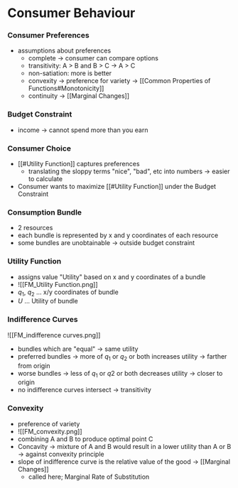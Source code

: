 # Consumer Behaviour
### Consumer Preferences
- assumptions about preferences
	- complete -> consumer can compare options
	- transitivity: A > B and B > C -> A > C
	- non-satiation: more is better
	- convexity -> preference for variety -> [[Common Properties of Functions#Monotonicity]]
	- continuity -> [[Marginal Changes]]

### Budget Constraint
- income -> cannot spend more than you earn

### Consumer Choice
- [[#Utility Function]] captures preferences 
	- translating the sloppy terms "nice", "bad", etc into numbers -> easier to calculate
- Consumer wants to maximize [[#Utility Function]] under the Budget Constraint

### Consumption Bundle
- 2 resources
- each bundle is represented by x and y coordinates of each resource
- some bundles are unobtainable -> outside budget constraint

### Utility Function
- assigns value "Utility" based on x and y coordinates of a bundle
- ![[FM_Utility Function.png]]
- $q_1$, $q_2$ ... x/y coordinates of bundle
- $U$ ... Utility of bundle

### Indifference Curves
![[FM_indifference curves.png]]
- bundles which are "equal" -> same utility
- preferred bundles -> more of $q_1$ or $q_2$ or both increases utility -> farther from origin
- worse bundles -> less of $q_1$ or $q2$ or both decreases utility -> closer to origin
- no indifference curves intersect -> transitivity

### Convexity
- preference of variety
- ![[FM_convexity.png]]
- combining A and B to produce optimal point C
- Concavity -> mixture of A and B would result in a lower utility than A or B -> against convexity principle
- slope of indifference curve is the relative value of the good -> [[Marginal Changes]]
	- called here; Marginal Rate of Substitution